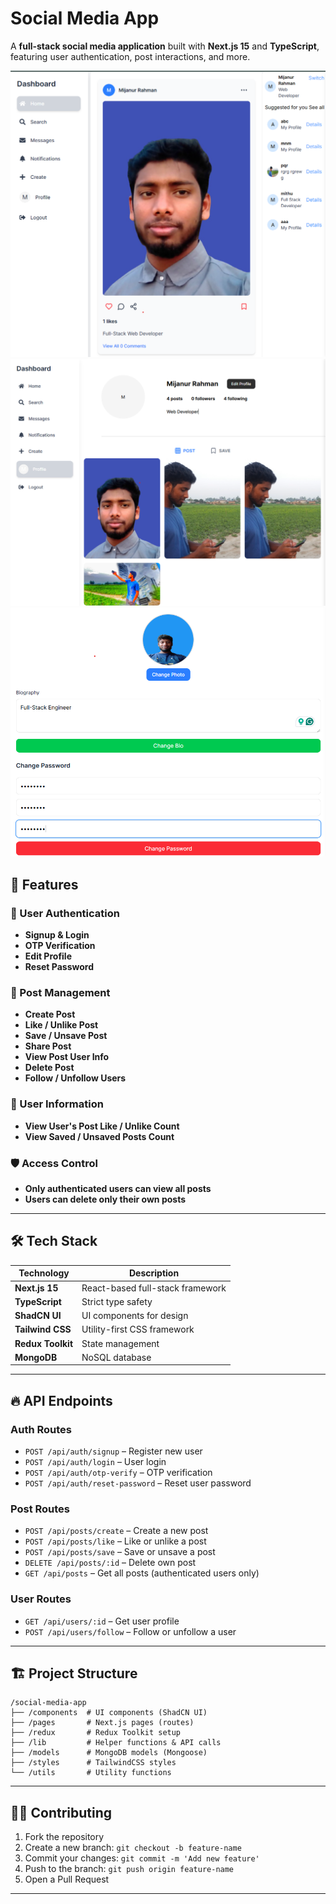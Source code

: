 # Social Media App

A **full-stack social media application** built with **Next.js 15** and **TypeScript**, featuring user authentication, post interactions, and more.

![Project Screenshot](./project-images/1.frontpage.png)
![Project Screenshot](./project-images/2.prfile.png)
![Project Screenshot](./project-images/3.edit.png)

## 🚀 Features

### 🔐 User Authentication

-   **Signup & Login**
-   **OTP Verification**
-   **Edit Profile**
-   **Reset Password**

### 📢 Post Management

-   **Create Post**
-   **Like / Unlike Post**
-   **Save / Unsave Post**
-   **Share Post**
-   **View Post User Info**
-   **Delete Post**
-   **Follow / Unfollow Users**

### 👤 User Information

-   **View User's Post Like / Unlike Count**
-   **View Saved / Unsaved Posts Count**

### 🛡️ Access Control

-   **Only authenticated users can view all posts**
-   **Users can delete only their own posts**

---

## 🛠️ Tech Stack

| Technology        | Description                      |
| ----------------- | -------------------------------- |
| **Next.js 15**    | React-based full-stack framework |
| **TypeScript**    | Strict type safety               |
| **ShadCN UI**     | UI components for design         |
| **Tailwind CSS**  | Utility-first CSS framework      |
| **Redux Toolkit** | State management                 |
| **MongoDB**       | NoSQL database                   |

---

## 🔥 API Endpoints

### Auth Routes

-   `POST /api/auth/signup` – Register new user
-   `POST /api/auth/login` – User login
-   `POST /api/auth/otp-verify` – OTP verification
-   `POST /api/auth/reset-password` – Reset user password

### Post Routes

-   `POST /api/posts/create` – Create a new post
-   `POST /api/posts/like` – Like or unlike a post
-   `POST /api/posts/save` – Save or unsave a post
-   `DELETE /api/posts/:id` – Delete own post
-   `GET /api/posts` – Get all posts (authenticated users only)

### User Routes

-   `GET /api/users/:id` – Get user profile
-   `POST /api/users/follow` – Follow or unfollow a user

---

## 🏗️ Project Structure

```
/social-media-app
├── /components  # UI components (ShadCN UI)
├── /pages       # Next.js pages (routes)
├── /redux       # Redux Toolkit setup
├── /lib         # Helper functions & API calls
├── /models      # MongoDB models (Mongoose)
├── /styles      # TailwindCSS styles
└── /utils       # Utility functions
```

---

## 👨‍💻 Contributing

1. Fork the repository
2. Create a new branch: `git checkout -b feature-name`
3. Commit your changes: `git commit -m 'Add new feature'`
4. Push to the branch: `git push origin feature-name`
5. Open a Pull Request

---
